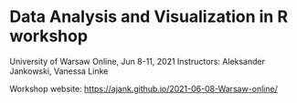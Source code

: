 # Data Analysis and Visualization in R workshop
University of Warsaw
Online, Jun 8-11, 2021
Instructors: Aleksander Jankowski, Vanessa Linke

Workshop website: https://ajank.github.io/2021-06-08-Warsaw-online/
